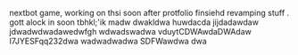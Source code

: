 nextbot game, working on thsi soon after protfolio finsiehd revamping stuff
.
gott alock in soon tbhkl;'ik
madw
dwakldwa
huwdacda
jijdadawdaw
jdwadwdwadawedwfgh
wdwadswadwa
vduytCDWAwdaDWAdaw
I7JYESFqq232dwa
wadwadwadwa
SDFWawdwa
dwa
